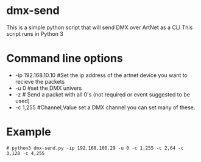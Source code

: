 # dmx-send
This is a simple python script that will send DMX over ArtNet as a CLI
This script runs in Python 3

# Command line options
  * -ip 192.168.10.10 #Set the ip address of the artnet device you want to recieve the packets
  * -u 0 #set the DMX univers
  * -z # Send a packet with all 0's (not required or event suggested to be used)
  * -c 1,255 #Channel,Value set a DMX channel you can set many of these.

# Example

```# python3 dmx-send.py -ip 192.168.100.29 -u 0 -c 1,255 -c 2,64 -c 3,128 -c 4,255```
